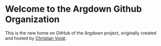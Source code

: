 # Welcome to the Argdown Github Organization

This is the new home on GitHub of the Argdown project, originally created and hosted by [Christian Voigt](https://github.com/christianvoigt/argdown).
